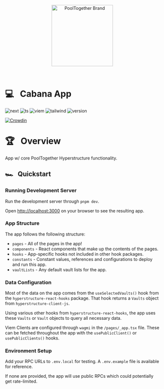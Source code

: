 <p align="center">
  <a href="https://github.com/pooltogether/pooltogether--brand-assets">
    <img src="https://github.com/pooltogether/pooltogether--brand-assets/blob/977e03604c49c63314450b5d432fe57d34747c66/logo/pooltogether-logo--purple-gradient.png?raw=true" alt="PoolTogether Brand" style="max-width:100%;" width="200">
  </a>
</p>

<br />

# 💻 &nbsp; Cabana App

![next](https://img.shields.io/static/v1?label&logo=nextdotjs&logoColor=white&message=Next.js&color=black)
![ts](https://img.shields.io/badge/typescript-%23007ACC.svg?style=flat&logo=typescript&logoColor=white)
![viem](https://img.shields.io/static/v1?label&logo=v&logoColor=white&message=Viem&color=gray)
![tailwind](https://img.shields.io/static/v1?label&logo=tailwindcss&logoColor=white&message=tailwind&color=38B2AC)
![version](https://img.shields.io/github/package-json/v/GenerationSoftware/pooltogether-client-monorepo?filename=apps%2Fapp%2Fpackage.json&color=brightgreen)

[![Crowdin](https://badges.crowdin.net/e/b3a9bbf1e212af6e8b9d1b215c5f84ca/localized.svg)](https://g9software.crowdin.com/cabana)

# 🏆 &nbsp; Overview

App w/ core PoolTogether Hyperstructure functionality.

## 🏎️ &nbsp; Quickstart

### Running Development Server

Run the development server through `pnpm dev`.

Open [http://localhost:3000](http://localhost:3000) on your browser to see the resulting app.

### App Structure

The app follows the following structure:

- `pages` - All of the pages in the app!
- `components` - React components that make up the contents of the pages.
- `hooks` - App-specific hooks not included in other hook packages.
- `constants` - Constant values, references and configurations to deploy and run this app.
- `vaultLists` - Any default vault lists for the app.

### Data Configuration

Most of the data on the app comes from the `useSelectedVaults()` hook from the `hyperstructure-react-hooks` package. That hook returns a `Vaults` object from `hyperstructure-client-js`.

Using various other hooks from `hyperstructure-react-hooks`, the app uses these `Vaults` or `Vault` objects to query all necessary data.

Viem Clients are configured through `wagmi` in the `/pages/_app.tsx` file. These can be fetched throughout the app with the `usePublicClient()` or `usePublicClients()` hooks.

### Environment Setup

Add your RPC URLs to `.env.local` for testing. A `.env.example` file is available for reference.

If none are provided, the app will use public RPCs which could potentially get rate-limited.
